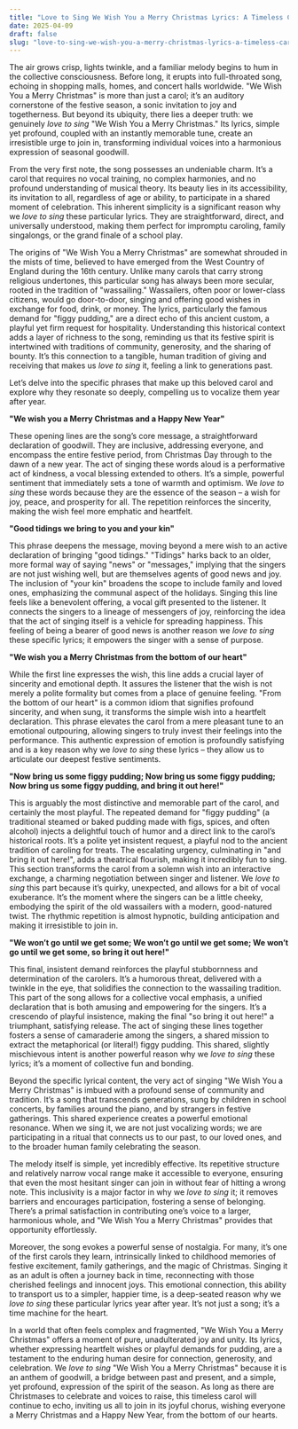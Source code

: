 ```yaml
---
title: "Love to Sing We Wish You a Merry Christmas Lyrics: A Timeless Carol’s Enduring Appeal"
date: 2025-04-09
draft: false
slug: "love-to-sing-we-wish-you-a-merry-christmas-lyrics-a-timeless-carols-enduring-appeal" 
---
```


The air grows crisp, lights twinkle, and a familiar melody begins to hum in the collective consciousness. Before long, it erupts into full-throated song, echoing in shopping malls, homes, and concert halls worldwide. "We Wish You a Merry Christmas" is more than just a carol; it’s an auditory cornerstone of the festive season, a sonic invitation to joy and togetherness. But beyond its ubiquity, there lies a deeper truth: we genuinely *love to sing* "We Wish You a Merry Christmas." Its lyrics, simple yet profound, coupled with an instantly memorable tune, create an irresistible urge to join in, transforming individual voices into a harmonious expression of seasonal goodwill.

From the very first note, the song possesses an undeniable charm. It’s a carol that requires no vocal training, no complex harmonies, and no profound understanding of musical theory. Its beauty lies in its accessibility, its invitation to all, regardless of age or ability, to participate in a shared moment of celebration. This inherent simplicity is a significant reason why we *love to sing* these particular lyrics. They are straightforward, direct, and universally understood, making them perfect for impromptu caroling, family singalongs, or the grand finale of a school play.

The origins of "We Wish You a Merry Christmas" are somewhat shrouded in the mists of time, believed to have emerged from the West Country of England during the 16th century. Unlike many carols that carry strong religious undertones, this particular song has always been more secular, rooted in the tradition of "wassailing." Wassailers, often poor or lower-class citizens, would go door-to-door, singing and offering good wishes in exchange for food, drink, or money. The lyrics, particularly the famous demand for "figgy pudding," are a direct echo of this ancient custom, a playful yet firm request for hospitality. Understanding this historical context adds a layer of richness to the song, reminding us that its festive spirit is intertwined with traditions of community, generosity, and the sharing of bounty. It’s this connection to a tangible, human tradition of giving and receiving that makes us *love to sing* it, feeling a link to generations past.

Let’s delve into the specific phrases that make up this beloved carol and explore why they resonate so deeply, compelling us to vocalize them year after year.

**"We wish you a Merry Christmas and a Happy New Year"**

These opening lines are the song’s core message, a straightforward declaration of goodwill. They are inclusive, addressing everyone, and encompass the entire festive period, from Christmas Day through to the dawn of a new year. The act of singing these words aloud is a performative act of kindness, a vocal blessing extended to others. It’s a simple, powerful sentiment that immediately sets a tone of warmth and optimism. We *love to sing* these words because they are the essence of the season – a wish for joy, peace, and prosperity for all. The repetition reinforces the sincerity, making the wish feel more emphatic and heartfelt.

**"Good tidings we bring to you and your kin"**

This phrase deepens the message, moving beyond a mere wish to an active declaration of bringing "good tidings." "Tidings" harks back to an older, more formal way of saying "news" or "messages," implying that the singers are not just wishing well, but are themselves agents of good news and joy. The inclusion of "your kin" broadens the scope to include family and loved ones, emphasizing the communal aspect of the holidays. Singing this line feels like a benevolent offering, a vocal gift presented to the listener. It connects the singers to a lineage of messengers of joy, reinforcing the idea that the act of singing itself is a vehicle for spreading happiness. This feeling of being a bearer of good news is another reason we *love to sing* these specific lyrics; it empowers the singer with a sense of purpose.

**"We wish you a Merry Christmas from the bottom of our heart"**

While the first line expresses the wish, this line adds a crucial layer of sincerity and emotional depth. It assures the listener that the wish is not merely a polite formality but comes from a place of genuine feeling. "From the bottom of our heart" is a common idiom that signifies profound sincerity, and when sung, it transforms the simple wish into a heartfelt declaration. This phrase elevates the carol from a mere pleasant tune to an emotional outpouring, allowing singers to truly invest their feelings into the performance. This authentic expression of emotion is profoundly satisfying and is a key reason why we *love to sing* these lyrics – they allow us to articulate our deepest festive sentiments.

**"Now bring us some figgy pudding; Now bring us some figgy pudding; Now bring us some figgy pudding, and bring it out here!"**

This is arguably the most distinctive and memorable part of the carol, and certainly the most playful. The repeated demand for "figgy pudding" (a traditional steamed or baked pudding made with figs, spices, and often alcohol) injects a delightful touch of humor and a direct link to the carol’s historical roots. It’s a polite yet insistent request, a playful nod to the ancient tradition of caroling for treats. The escalating urgency, culminating in "and bring it out here!", adds a theatrical flourish, making it incredibly fun to sing. This section transforms the carol from a solemn wish into an interactive exchange, a charming negotiation between singer and listener. We *love to sing* this part because it’s quirky, unexpected, and allows for a bit of vocal exuberance. It’s the moment where the singers can be a little cheeky, embodying the spirit of the old wassailers with a modern, good-natured twist. The rhythmic repetition is almost hypnotic, building anticipation and making it irresistible to join in.

**"We won’t go until we get some; We won’t go until we get some; We won’t go until we get some, so bring it out here!"**

This final, insistent demand reinforces the playful stubbornness and determination of the carolers. It’s a humorous threat, delivered with a twinkle in the eye, that solidifies the connection to the wassailing tradition. This part of the song allows for a collective vocal emphasis, a unified declaration that is both amusing and empowering for the singers. It’s a crescendo of playful insistence, making the final "so bring it out here!" a triumphant, satisfying release. The act of singing these lines together fosters a sense of camaraderie among the singers, a shared mission to extract the metaphorical (or literal!) figgy pudding. This shared, slightly mischievous intent is another powerful reason why we *love to sing* these lyrics; it’s a moment of collective fun and bonding.

Beyond the specific lyrical content, the very act of singing "We Wish You a Merry Christmas" is imbued with a profound sense of community and tradition. It’s a song that transcends generations, sung by children in school concerts, by families around the piano, and by strangers in festive gatherings. This shared experience creates a powerful emotional resonance. When we sing it, we are not just vocalizing words; we are participating in a ritual that connects us to our past, to our loved ones, and to the broader human family celebrating the season.

The melody itself is simple, yet incredibly effective. Its repetitive structure and relatively narrow vocal range make it accessible to everyone, ensuring that even the most hesitant singer can join in without fear of hitting a wrong note. This inclusivity is a major factor in why we *love to sing* it; it removes barriers and encourages participation, fostering a sense of belonging. There’s a primal satisfaction in contributing one’s voice to a larger, harmonious whole, and "We Wish You a Merry Christmas" provides that opportunity effortlessly.

Moreover, the song evokes a powerful sense of nostalgia. For many, it’s one of the first carols they learn, intrinsically linked to childhood memories of festive excitement, family gatherings, and the magic of Christmas. Singing it as an adult is often a journey back in time, reconnecting with those cherished feelings and innocent joys. This emotional connection, this ability to transport us to a simpler, happier time, is a deep-seated reason why we *love to sing* these particular lyrics year after year. It’s not just a song; it’s a time machine for the heart.

In a world that often feels complex and fragmented, "We Wish You a Merry Christmas" offers a moment of pure, unadulterated joy and unity. Its lyrics, whether expressing heartfelt wishes or playful demands for pudding, are a testament to the enduring human desire for connection, generosity, and celebration. We *love to sing* "We Wish You a Merry Christmas" because it is an anthem of goodwill, a bridge between past and present, and a simple, yet profound, expression of the spirit of the season. As long as there are Christmases to celebrate and voices to raise, this timeless carol will continue to echo, inviting us all to join in its joyful chorus, wishing everyone a Merry Christmas and a Happy New Year, from the bottom of our hearts.